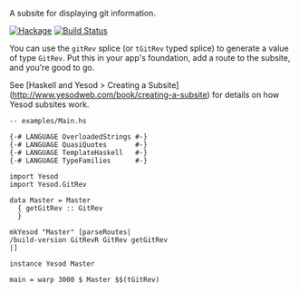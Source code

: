 A subsite for displaying git information.

[![Hackage](https://img.shields.io/hackage/v/yesod-gitrev.svg)](https://hackage.haskell.org/package/yesod-gitrev) [![Build Status](https://travis-ci.org/DanBurton/yesod-gitrev.svg)](https://travis-ci.org/DanBurton/yesod-gitrev)

You can use the `gitRev` splice (or `tGitRev` typed splice)
to generate a value of type `GitRev`.
Put this in your app's foundation,
add a route to the subsite,
and you're good to go.

See [Haskell and Yesod > Creating a Subsite]
(http://www.yesodweb.com/book/creating-a-subsite)
for details on how Yesod subsites work.

```
-- examples/Main.hs

{-# LANGUAGE OverloadedStrings #-}
{-# LANGUAGE QuasiQuotes       #-}
{-# LANGUAGE TemplateHaskell   #-}
{-# LANGUAGE TypeFamilies      #-}

import Yesod
import Yesod.GitRev

data Master = Master
  { getGitRev :: GitRev
  }

mkYesod "Master" [parseRoutes|
/build-version GitRevR GitRev getGitRev
|]

instance Yesod Master

main = warp 3000 $ Master $$(tGitRev)
```
